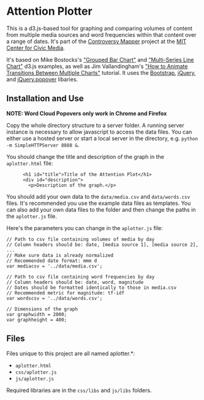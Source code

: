 Attention Plotter
=================

This is a d3.js-based tool for graphing and comparing volumes of content 
from multiple media sources and word frequencies within that content over 
a range of dates. It's part of the [Controversy Mapper](http://civic.mit.edu/controversy-mapper) project at the
[MIT Center for Civic Media](http://civic.mit.edu).

It's based on Mike Bostocks's ["Grouped Bar Chart"](http://bl.ocks.org/mbostock/3887051) and ["Multi-Series Line Chart"](http://bl.ocks.org/mbostock/3884955) 
d3.js examples, as well as Jim Vallandingham's 
["How to Animate Transitions Between Multiple Charts"](http://flowingdata.com/2013/01/17/how-to-animate-transitions-between-multiple-charts/) tutorial. It uses the [Bootstrap](http://twitter.github.io/bootstrap/), [jQuery](jquery.com), and [jQuery.popover](https://github.com/klaas4/jQuery.popover) libaries.

Installation and Use
--------------------

__NOTE: Word Cloud Popovers only work in Chrome and Firefox__

Copy the whole directory structure to a server folder. A running server 
instance is necessary to allow javascript to access the data files. You 
can either use a hosted server or start a local server in the directory, 
e.g. `python -m SimpleHTTPServer 8888 &`.

You should change the title and description of the graph in the 
`aplotter.html` file:
```
      <h1 id="title">Title of the Attention Plot</h1>
      <div id="description">
        <p>Description of the graph.</p>
```

You should add your own data to the `data/media.csv` and `data/words.csv`
files. It's recommended you use the example data files as templates. You 
can also add your own data files to the folder and then change the paths
in the `aplotter.js` file.

Here's the parameters you can change in the `aplotter.js` file:
```
// Path to csv file containing volumes of media by day
// Column headers should be: date, [media source 1], [media source 2], ...
// Make sure data is already normalized
// Recommended date format: mmm d
var mediacsv = '../data/media.csv';

// Path to csv file containing word frequencies by day
// Column headers should be: date, word, magnitude
// Dates should be formatted identically to those in media.csv
// Recommended metric for magnitude: tf-idf
var wordscsv = '../data/words.csv';

// Dimensions of the graph
var graphwidth = 2000;
var graphheight = 400;
```

Files
-----

Files unique to this project are all named aplotter.*:
* `aplotter.html`
* `css/aplotter.js`
* `js/aplotter.js`

Required libraries are in the `css/libs` and `js/libs` folders.